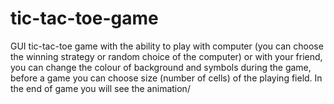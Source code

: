 # tic-tac-toe-game
GUI tic-tac-toe game with the ability to play with computer (you can choose the winning strategy or random choice of the computer) or with your friend, you can change the colour of background and symbols during the game, before a game you can choose size (number of cells) of the playing field. In the end of game you will see the animation/
